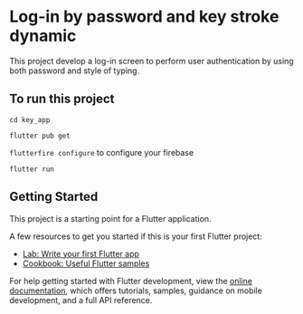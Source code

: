 # Log-in by password and key stroke dynamic

This project develop a log-in screen to perform user authentication by using both password and style of typing.

## To run this project

`cd key_app`

`flutter pub get`

`flutterfire configure` to configure your firebase

`flutter run`

## Getting Started

This project is a starting point for a Flutter application.

A few resources to get you started if this is your first Flutter project:

- [Lab: Write your first Flutter app](https://docs.flutter.dev/get-started/codelab)
- [Cookbook: Useful Flutter samples](https://docs.flutter.dev/cookbook)

For help getting started with Flutter development, view the
[online documentation](https://docs.flutter.dev/), which offers tutorials,
samples, guidance on mobile development, and a full API reference.
